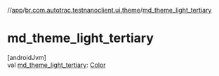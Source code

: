 //[app](../../index.md)/[br.com.autotrac.testnanoclient.ui.theme](index.md)/[md_theme_light_tertiary](md_theme_light_tertiary.md)

# md_theme_light_tertiary

[androidJvm]\
val [md_theme_light_tertiary](md_theme_light_tertiary.md): [Color](https://developer.android.com/reference/kotlin/androidx/compose/ui/graphics/Color.html)
